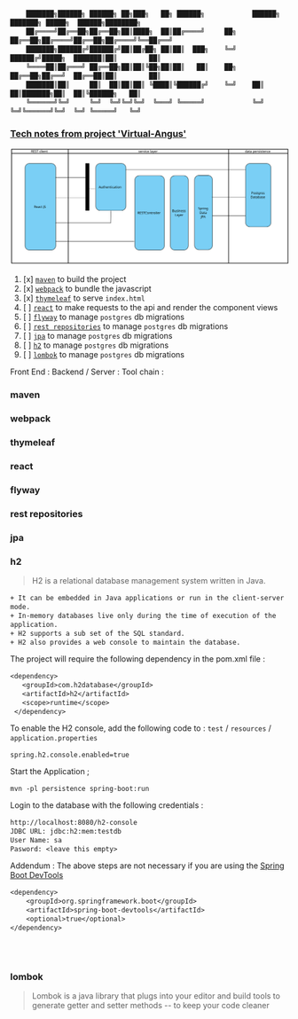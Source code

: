 ```
    ███████╗██████╗ ██████╗ ██╗███╗   ██╗ ██████╗            ██████╗ ███████╗ █████╗  ██████╗████████╗
    ██╔════╝██╔══██╗██╔══██╗██║████╗  ██║██╔════╝     ██╗    ██╔══██╗██╔════╝██╔══██╗██╔════╝╚══██╔══╝
    ███████╗██████╔╝██████╔╝██║██╔██╗ ██║██║  ███╗    ╚═╝    ██████╔╝█████╗  ███████║██║        ██║   
    ╚════██║██╔═══╝ ██╔══██╗██║██║╚██╗██║██║   ██║    ██╗    ██╔══██╗██╔══╝  ██╔══██║██║        ██║   
    ███████║██║     ██║  ██║██║██║ ╚████║╚██████╔╝    ╚═╝    ██║  ██║███████╗██║  ██║╚██████╗   ██║   
    ╚══════╝╚═╝     ╚═╝  ╚═╝╚═╝╚═╝  ╚═══╝ ╚═════╝            ╚═╝  ╚═╝╚══════╝╚═╝  ╚═╝ ╚═════╝   ╚═╝   
```

### [Tech notes from project 'Virtual-Angus'](https://github.com/Benjamin-Tomkins/acebook-virtual-angus)


<img src="./Acebook.svg">

01. [x] [`maven`](#maven) to build the project <br>
02. [x] [`webpack`](#webpack) to bundle the javascript <br>
03. [x] [`thymeleaf`](#thymeleaf) to serve `index.html` <br>
04. [ ] [`react`](#react) to make requests to the api and render the component views <br>
05. [ ] [`flyway`](#flyway) to manage `postgres` db migrations <br>
06. [ ] [`rest repositories`](#rest-repositories) to manage `postgres` db migrations <br>
07. [ ] [`jpa`](#jpa) to manage `postgres` db migrations <br>
08. [ ] [`h2`](#h2) to manage `postgres` db migrations <br>
10. [ ] [`lombok`](#lombok) to manage `postgres` db migrations <br>


Front End :
Backend / Server :
Tool chain :


### maven
### webpack
### thymeleaf
### react
### flyway
### rest repositories
### jpa


### h2

> H2 is a relational database management system written in Java.
```
+ It can be embedded in Java applications or run in the client-server mode.
+ In-memory databases live only during the time of execution of the application.
+ H2 supports a sub set of the SQL standard.
+ H2 also provides a web console to maintain the database.
```

The project will require the following dependency in the pom.xml file :
```
<dependency>
   <groupId>com.h2database</groupId>
   <artifactId>h2</artifactId>
   <scope>runtime</scope>
 </dependency>
```
To enable the H2 console, add the following code to :
`test` / `resources` / `application.properties`

```
spring.h2.console.enabled=true
```
Start the Application ;
```
mvn -pl persistence spring-boot:run
```

Login to the database with the following credentials :
```
http://localhost:8080/h2-console
JDBC URL: jdbc:h2:mem:testdb
User Name: sa
Pasword: <leave this empty>
```

Addendum : The above steps are not necessary if you are using the [Spring Boot DevTools](https://docs.spring.io/spring-boot/docs/current/reference/html/using-boot-devtools.html "Spring Boot DevTools")
```
<dependency>
    <groupId>org.springframework.boot</groupId>
    <artifactId>spring-boot-devtools</artifactId>
    <optional>true</optional>
</dependency>
```
<br>
<br>

### lombok

> Lombok is a java library that plugs into your editor and build tools
> to generate getter and setter methods -- to keep your code cleaner